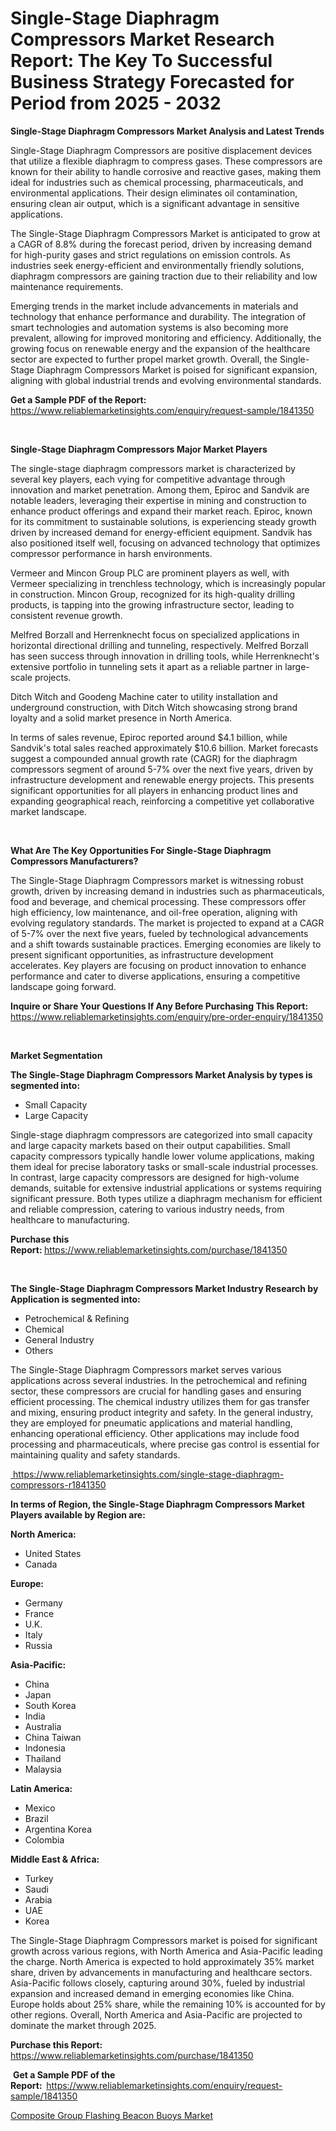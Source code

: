 <p><h1>Single-Stage Diaphragm Compressors Market Research Report: The Key To Successful Business Strategy Forecasted for Period from 2025 - 2032</h1></p><p><strong>Single-Stage Diaphragm Compressors Market Analysis and Latest Trends</strong></p>
<p><p>Single-Stage Diaphragm Compressors are positive displacement devices that utilize a flexible diaphragm to compress gases. These compressors are known for their ability to handle corrosive and reactive gases, making them ideal for industries such as chemical processing, pharmaceuticals, and environmental applications. Their design eliminates oil contamination, ensuring clean air output, which is a significant advantage in sensitive applications.</p><p>The Single-Stage Diaphragm Compressors Market is anticipated to grow at a CAGR of 8.8% during the forecast period, driven by increasing demand for high-purity gases and strict regulations on emission controls. As industries seek energy-efficient and environmentally friendly solutions, diaphragm compressors are gaining traction due to their reliability and low maintenance requirements.</p><p>Emerging trends in the market include advancements in materials and technology that enhance performance and durability. The integration of smart technologies and automation systems is also becoming more prevalent, allowing for improved monitoring and efficiency. Additionally, the growing focus on renewable energy and the expansion of the healthcare sector are expected to further propel market growth. Overall, the Single-Stage Diaphragm Compressors Market is poised for significant expansion, aligning with global industrial trends and evolving environmental standards.</p></p>
<p><strong>Get a Sample PDF of the Report:&nbsp;</strong> <a href="https://www.reliablemarketinsights.com/enquiry/request-sample/1841350?utm_campaign=3312&utm_medium=2&utm_source=Github&utm_content=ia&utm_term=12042025&utm_id=single-stage-diaphragm-compressors">https://www.reliablemarketinsights.com/enquiry/request-sample/1841350</a></p>
<p>&nbsp;</p>
<p><strong>Single-Stage Diaphragm Compressors Major Market Players</strong></p>
<p><p>The single-stage diaphragm compressors market is characterized by several key players, each vying for competitive advantage through innovation and market penetration. Among them, Epiroc and Sandvik are notable leaders, leveraging their expertise in mining and construction to enhance product offerings and expand their market reach. Epiroc, known for its commitment to sustainable solutions, is experiencing steady growth driven by increased demand for energy-efficient equipment. Sandvik has also positioned itself well, focusing on advanced technology that optimizes compressor performance in harsh environments.</p><p>Vermeer and Mincon Group PLC are prominent players as well, with Vermeer specializing in trenchless technology, which is increasingly popular in construction. Mincon Group, recognized for its high-quality drilling products, is tapping into the growing infrastructure sector, leading to consistent revenue growth.</p><p>Melfred Borzall and Herrenknecht focus on specialized applications in horizontal directional drilling and tunneling, respectively. Melfred Borzall has seen success through innovation in drilling tools, while Herrenknecht's extensive portfolio in tunneling sets it apart as a reliable partner in large-scale projects.</p><p>Ditch Witch and Goodeng Machine cater to utility installation and underground construction, with Ditch Witch showcasing strong brand loyalty and a solid market presence in North America.</p><p>In terms of sales revenue, Epiroc reported around $4.1 billion, while Sandvik's total sales reached approximately $10.6 billion. Market forecasts suggest a compounded annual growth rate (CAGR) for the diaphragm compressors segment of around 5-7% over the next five years, driven by infrastructure development and renewable energy projects. This presents significant opportunities for all players in enhancing product lines and expanding geographical reach, reinforcing a competitive yet collaborative market landscape.</p></p>
<p>&nbsp;</p>
<p><strong>What Are The Key Opportunities For Single-Stage Diaphragm Compressors Manufacturers?</strong></p>
<p><p>The Single-Stage Diaphragm Compressors market is witnessing robust growth, driven by increasing demand in industries such as pharmaceuticals, food and beverage, and chemical processing. These compressors offer high efficiency, low maintenance, and oil-free operation, aligning with evolving regulatory standards. The market is projected to expand at a CAGR of 5-7% over the next five years, fueled by technological advancements and a shift towards sustainable practices. Emerging economies are likely to present significant opportunities, as infrastructure development accelerates. Key players are focusing on product innovation to enhance performance and cater to diverse applications, ensuring a competitive landscape going forward.</p></p>
<p><strong>Inquire or Share Your Questions If Any Before Purchasing This Report:</strong> <a href="https://www.reliablemarketinsights.com/enquiry/pre-order-enquiry/1841350?utm_campaign=3312&utm_medium=2&utm_source=Github&utm_content=ia&utm_term=12042025&utm_id=single-stage-diaphragm-compressors">https://www.reliablemarketinsights.com/enquiry/pre-order-enquiry/1841350</a></p>
<p>&nbsp;</p>
<p><strong>Market Segmentation</strong></p>
<p><strong>The Single-Stage Diaphragm Compressors Market Analysis by types is segmented into:</strong></p>
<p><ul><li>Small Capacity</li><li>Large Capacity</li></ul></p>
<p><p>Single-stage diaphragm compressors are categorized into small capacity and large capacity markets based on their output capabilities. Small capacity compressors typically handle lower volume applications, making them ideal for precise laboratory tasks or small-scale industrial processes. In contrast, large capacity compressors are designed for high-volume demands, suitable for extensive industrial applications or systems requiring significant pressure. Both types utilize a diaphragm mechanism for efficient and reliable compression, catering to various industry needs, from healthcare to manufacturing.</p></p>
<p><strong>Purchase this Report:&nbsp;</strong><a href="https://www.reliablemarketinsights.com/purchase/1841350?utm_campaign=3312&utm_medium=2&utm_source=Github&utm_content=ia&utm_term=12042025&utm_id=single-stage-diaphragm-compressors">https://www.reliablemarketinsights.com/purchase/1841350</a></p>
<p>&nbsp;</p>
<p><strong>The Single-Stage Diaphragm Compressors Market Industry Research by Application is segmented into:</strong></p>
<p><ul><li>Petrochemical & Refining</li><li>Chemical</li><li>General Industry</li><li>Others</li></ul></p>
<p><p>The Single-Stage Diaphragm Compressors market serves various applications across several industries. In the petrochemical and refining sector, these compressors are crucial for handling gases and ensuring efficient processing. The chemical industry utilizes them for gas transfer and mixing, ensuring product integrity and safety. In the general industry, they are employed for pneumatic applications and material handling, enhancing operational efficiency. Other applications may include food processing and pharmaceuticals, where precise gas control is essential for maintaining quality and safety standards.</p></p>
<p><a href="https://www.reliablemarketinsights.com/single-stage-diaphragm-compressors-r1841350?utm_campaign=3312&utm_medium=2&utm_source=Github&utm_content=ia&utm_term=12042025&utm_id=single-stage-diaphragm-compressors">&nbsp;https://www.reliablemarketinsights.com/single-stage-diaphragm-compressors-r1841350</a></p>
<p><strong>In terms of Region, the Single-Stage Diaphragm Compressors Market Players available by Region are:</strong></p>
<p>
    <p> <strong> North America: </strong>
        <ul>
            <li>United States</li>
            <li>Canada</li>
        </ul>
        </p> 
    <p> <strong> Europe: </strong>
        <ul>
            <li>Germany</li>
            <li>France</li>
            <li>U.K.</li>
            <li>Italy</li>
            <li>Russia</li>
        </ul>
        </p> 
    <p> <strong> Asia-Pacific: </strong>
        <ul>
            <li>China</li>
            <li>Japan</li>
            <li>South Korea</li>
            <li>India</li>
            <li>Australia</li>
            <li>China Taiwan</li>
            <li>Indonesia</li>
            <li>Thailand</li>
            <li>Malaysia</li>
        </ul>
        </p> 
    <p> <strong> Latin America: </strong>
        <ul>
            <li>Mexico</li>
            <li>Brazil</li>
            <li>Argentina Korea</li>
            <li>Colombia</li>
        </ul>
        </p> 
    <p> <strong> Middle East & Africa: </strong>
        <ul>
            <li>Turkey</li>
            <li>Saudi</li>
            <li>Arabia</li>
            <li>UAE</li>
            <li>Korea</li>
        </ul>
    </p>
    </p>
<p><p>The Single-Stage Diaphragm Compressors market is poised for significant growth across various regions, with North America and Asia-Pacific leading the charge. North America is expected to hold approximately 35% market share, driven by advancements in manufacturing and healthcare sectors. Asia-Pacific follows closely, capturing around 30%, fueled by industrial expansion and increased demand in emerging economies like China. Europe holds about 25% share, while the remaining 10% is accounted for by other regions. Overall, North America and Asia-Pacific are projected to dominate the market through 2025.</p></p>
<p><strong>Purchase this Report: </strong><a href="https://www.reliablemarketinsights.com/purchase/1841350?utm_campaign=3312&utm_medium=2&utm_source=Github&utm_content=ia&utm_term=12042025&utm_id=single-stage-diaphragm-compressors">https://www.reliablemarketinsights.com/purchase/1841350</a></p>
<p>&nbsp;<strong>Get a Sample PDF of the Report:&nbsp;&nbsp;</strong><a href="https://www.reliablemarketinsights.com/enquiry/request-sample/1841350?utm_campaign=3312&utm_medium=2&utm_source=Github&utm_content=ia&utm_term=12042025&utm_id=single-stage-diaphragm-compressors">https://www.reliablemarketinsights.com/enquiry/request-sample/1841350</a></p>
<p><strong></strong></p>
<p><p><a href="https://github.com/pearlinewhite4692/Market-Research-Report-List-1/blob/main/composite-group-flashing-beacon-buoys-market.md?utm_campaign=3312&utm_medium=2&utm_source=Github&utm_content=ia&utm_term=12042025&utm_id=single-stage-diaphragm-compressors">Composite Group Flashing Beacon Buoys Market</a></p></p>